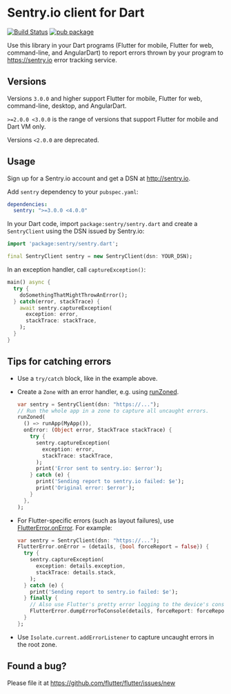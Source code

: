 # Sentry.io client for Dart

[![Build Status](https://travis-ci.org/flutter/sentry.svg?branch=master)](https://travis-ci.org/flutter/sentry)
[![pub package](https://img.shields.io/pub/v/sentry.svg)](https://pub.dev/packages/sentry) 

Use this library in your Dart programs (Flutter for mobile, Flutter for web,
command-line, and AngularDart) to report errors thrown by your program to
https://sentry.io error tracking service.

## Versions

Versions `3.0.0` and higher support Flutter for mobile, Flutter for web,
command-line, desktop, and AngularDart.

`>=2.0.0 <3.0.0` is the range of versions that support Flutter for mobile and
Dart VM only.

Versions `<2.0.0` are deprecated.

## Usage

Sign up for a Sentry.io account and get a DSN at http://sentry.io.

Add `sentry` dependency to your `pubspec.yaml`:

```yaml
dependencies:
  sentry: ">=3.0.0 <4.0.0"
```

In your Dart code, import `package:sentry/sentry.dart` and create a `SentryClient` using the DSN issued by Sentry.io:

```dart
import 'package:sentry/sentry.dart';

final SentryClient sentry = new SentryClient(dsn: YOUR_DSN);
```

In an exception handler, call `captureException()`:

```dart
main() async {
  try {
    doSomethingThatMightThrowAnError();
  } catch(error, stackTrace) {
    await sentry.captureException(
      exception: error,
      stackTrace: stackTrace,
    );
  }
}
```

## Tips for catching errors

- Use a `try/catch` block, like in the example above.
- Create a `Zone` with an error handler, e.g. using [runZoned][run_zoned].

  ```dart
  var sentry = SentryClient(dsn: "https://...");
  // Run the whole app in a zone to capture all uncaught errors.
  runZoned(
    () => runApp(MyApp()),
    onError: (Object error, StackTrace stackTrace) {
      try {
        sentry.captureException(
          exception: error,
          stackTrace: stackTrace,
        );
        print('Error sent to sentry.io: $error');
      } catch (e) {
        print('Sending report to sentry.io failed: $e');
        print('Original error: $error');
      }
    },
  );
  ```
- For Flutter-specific errors (such as layout failures), use [FlutterError.onError][flutter_error]. For example:

  ```dart
  var sentry = SentryClient(dsn: "https://...");
  FlutterError.onError = (details, {bool forceReport = false}) {
    try {
      sentry.captureException(
        exception: details.exception,
        stackTrace: details.stack,
      );
    } catch (e) {
      print('Sending report to sentry.io failed: $e');
    } finally {
      // Also use Flutter's pretty error logging to the device's console.
      FlutterError.dumpErrorToConsole(details, forceReport: forceReport);
    }
  };
  ```
- Use `Isolate.current.addErrorListener` to capture uncaught errors
  in the root zone.

[run_zoned]: https://api.dartlang.org/stable/dart-async/runZoned.html
[flutter_error]: https://docs.flutter.io/flutter/foundation/FlutterError/onError.html

## Found a bug?

Please file it at https://github.com/flutter/flutter/issues/new
